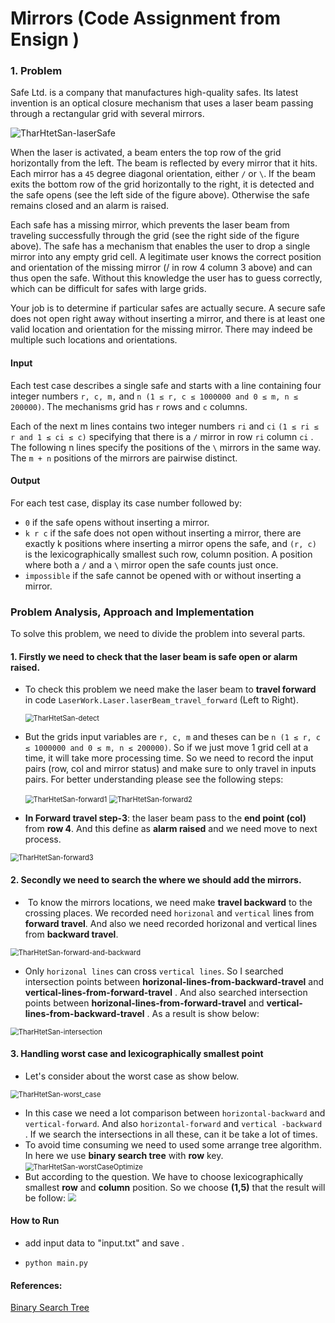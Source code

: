 # Mirrors (Code Assignment from Ensign )

### 1. Problem

Safe Ltd. is a company that manufactures high-quality safes. Its latest invention is an optical closure  mechanism that uses a laser beam passing through a rectangular grid with several mirrors.

![TharHtetSan-laserSafe](imgs/problem.png)

When the laser is activated, a beam enters the top row of the grid horizontally from the left. The beam  is reflected by every mirror that it hits. Each mirror has a `45` degree diagonal orientation, either `/` or `\`. If  the beam exits the bottom row of the grid horizontally to the right, it is detected and the safe opens (see  the left side of the figure above). Otherwise the safe remains closed and an alarm is raised. 

Each safe has a missing mirror, which prevents the laser beam from traveling successfully through the  grid (see the right side of the figure above). The safe has a mechanism that enables the user to drop a  single mirror into any empty grid cell. A legitimate user knows the correct position and orientation of  the missing mirror (/ in row 4 column 3 above) and can thus open the safe. Without this knowledge the  user has to guess correctly, which can be difficult for safes with large grids. 

Your job is to determine if particular safes are actually secure. A secure safe does not open right away  without inserting a mirror, and there is at least one valid location and orientation for the missing mirror.  There may indeed be multiple such locations and orientations.

#### Input 

Each test case describes a single safe and starts with a line containing four integer numbers `r, c, m,` and  `n (1 ≤ r, c ≤ 1000000 and 0 ≤ m, n ≤ 200000)`. The mechanisms grid has `r` rows and `c` columns.

Each of the next m lines contains two integer numbers `ri` and `ci` `(1 ≤ ri ≤ r and 1 ≤ ci ≤ c)` specifying that  there is a `/` mirror in row `ri` column `ci` . The following n lines specify the positions of the `\` mirrors in the  same way. The `m + n` positions of the mirrors are pairwise distinct.



#### Output

For each test case, display its case number followed by:

- `0` if the safe opens without inserting a mirror. 
- `k r c` if the safe does not open without inserting a mirror, there are exactly k positions where inserting  a mirror opens the safe, and `(r, c)` is the lexicographically smallest such row, column position. A position  where both a `/` and a `\` mirror open the safe counts just once. 
- `impossible` if the safe cannot be opened with or without inserting a mirror.



### Problem Analysis, Approach and Implementation

To solve this problem, we need to divide the problem into several parts.

#### 1. Firstly we need to check that the laser beam is **safe open** or **alarm raised**. 

- To check this problem we need make the laser beam to **travel forward** in code `LaserWork.Laser.laserBeam_travel_forward` (Left to Right). 

  <img src="imgs/forward_detect.PNG" alt="TharHtetSan-detect" style="zoom: 80%;" />

- But the grids input variables are `r, c, m` and theses can be `n (1 ≤ r, c ≤ 1000000 and 0 ≤ m, n ≤ 200000)`. So if we just move 1 grid cell at a time, it will take more processing time. So we need to record the input pairs (row, col and mirror status) and make sure to only travel in inputs pairs.  For better understanding please see the following steps:

  <img src="imgs/forward_1.PNG" alt="TharHtetSan-forward1" style="zoom:80%;" />

  <img src="imgs/forward_2.PNG" alt="TharHtetSan-forward2" style="zoom:80%;" />



- **In Forward travel step-3**: the laser beam pass to the **end point (col)** from **row 4**. And this define as **alarm raised** and we need move to next process.

<img src="imgs/forward_3.PNG" alt="TharHtetSan-forward3" style="zoom:80%;" />





#### 2. Secondly we need to search the where we should add the mirrors.

- ​	To know the mirrors locations, we need make **travel backward** to the crossing places. We recorded need `horizonal` and `vertical` lines from **forward travel**. And also we need recorded horizonal and vertical lines from **backward travel**.

<img src="imgs/forward_and_backward.PNG" alt="TharHtetSan-forward-and-backward" style="zoom:80%;" />

- Only `horizonal lines` can cross `vertical lines`. So I searched intersection points between **horizonal-lines-from-backward-travel** and **vertical-lines-from-forward-travel** . And also searched  intersection points between **horizonal-lines-from-forward-travel** and **vertical-lines-from-backward-travel** . As a result is show below:

<img src="imgs/intersection.PNG" alt="TharHtetSan-intersection" style="zoom:80%;" />

#### 3. Handling worst case and lexicographically smallest point

- Let's consider about the worst case as show below.

<img src="imgs/worst_case.PNG" alt="TharHtetSan-worst_case" style="zoom:80%;" />



- In this case we need a lot comparison between `horizontal-backward` and `vertical-forward`. And also `horizontal-forward` and `vertical -backward` . If we search the intersections in all these, can it be take a lot of times. 
- To avoid time consuming  we need to used some arrange tree algorithm. In here we use **binary search tree** with **row** key.<img src="imgs/worst_case_intersections.PNG" alt="TharHtetSan-worstCaseOptimize" style="zoom:80%;" />
- But according to the question. We have to choose lexicographically smallest **row** and **column** position. So we choose **(1,5)** that the result will be follow:
  <img src="imgs/worst_case_happending.PNG" style="zoom:80%;" />



#### How to Run

- add input data to "input.txt" and save .

- `python main.py` 



#### References:

[Binary Search Tree](http://interactivepython.org/runestone/static/pythonds/Trees/SearchTreeImplementation.html.
) 